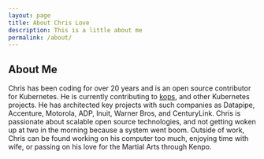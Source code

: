 ```yaml
---
layout: page
title: About Chris Love
description: This is a little about me
permalink: /about/
---
```


## About Me

Chris has been coding for over 20 years and is an open source contributor for Kubernetes. He is currently contributing to [kops](https://github.com/kubernetes/kops), and other Kubernetes projects. He has architected key projects with such companies as Datapipe, Accenture, Motorola, ADP, Inuit, Warner Bros, and CenturyLink. Chris is passionate about scalable open source technologies, and not getting woken up at two in the morning because a system went boom. Outside of work, Chris can be found working on his computer too much, enjoying time with wife, or passing on his love for the Martial Arts through Kenpo.
